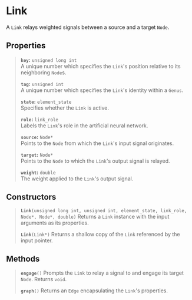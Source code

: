 # Link

 A `Link` relays weighted signals between a source and a target `Node`.

## Properties

> **`key`:** `unsigned long int`  
>  A unique number which specifies the `Link`'s position relative to its neighboring `Node`s.
>
> **`tag`:** `unsigned int`  
>  A unique number which specifies the `Link`'s identity within a `Genus`.
>
> **`state`:** `element_state`  
>  Specifies whether the `Link` is active.
>
> **`role`:** `link_role`  
>  Labels the `Link`'s role in the artificial neural network.
>
> **`source`:** `Node*`  
>  Points to the `Node` from which the `Link`'s input signal originates.
>
> **`target`:** `Node*`  
>  Points to the `Node` to which the `Link`'s output signal is relayed.
>
> **`weight`:** `double`  
> The weight applied to the `Link`'s output signal.

## Constructors

> **`Link`**`(unsigned long int, unsigned int, element_state, link_role, Node*, Node*, double)`
>  Returns a `Link` instance with the input arguments as its properties.
>
> **`Link`**`(Link*)`
>  Returns a shallow copy of the `Link` referenced by the input pointer.

## Methods

> **`engage`**`()` 
>  Prompts the `Link` to relay a signal to and engage its target `Node`. Returns `void`.
>
> **`graph`**`()` 
>  Returns an `Edge` encapsulating the `Link`'s properties.
